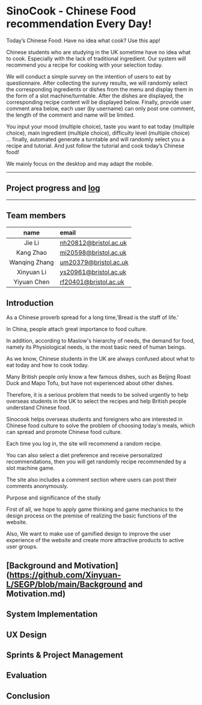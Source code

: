# SinoCook - Chinese Food recommendation Every Day!

Today’s Chinese Food: Have no idea what cook? Use this app!

Chinese students who are studying in the UK sometime have no idea what to cook. Especially with the lack of traditional ingredient. Our system will recommend you a recipe for cooking with your selection today.  

We will conduct a simple survey on the intention of users to eat by questionnaire. After collecting the survey results, we will randomly select the corresponding ingredients or dishes from the menu and display them in the form of a slot machine/turntable. After the dishes are displayed, the corresponding recipe content will be displayed below. Finally, provide user comment area below, each user (by username) can only post one comment, the length of the comment and name will be limited.

You input your mood (multiple choice), taste you want to eat today (multiple choice), main ingredient (multiple choice), difficulty level (multiple choice) ... finally, automated generate a turntable and will randomly select you a recipe and tutorial. And just follow the tutorial and cook today’s Chinese food!  

We mainly focus on the desktop and may adapt the mobile.
***
## Project progress and [log](https://github.com/Xinyuan-L/SEGP/blob/main/team_log.md)
***

## Team members
|name|email|
|:-: | :-- |
|Jie Li| nh20812@bristol.ac.uk|
|Kang Zhao| mi20598@bristol.ac.uk|
|Wanqing Zhang| um20379@bristol.ac.uk|
|Xinyuan Li| ys20961@bristol.ac.uk|
|Yiyuan Chen| rf20401@bristol.ac.uk|

## Introduction

As a Chinese proverb spread for a long time,'Bread is the staff of life.'

In China, people attach great importance to food culture.

In addition, according to Maslow's hierarchy of needs, the demand for food, namely its Physiological needs, is the most basic need of human beings.

As we know, Chinese students in the UK are always confused about what to eat today and how to cook today.

Many British people only know a few famous dishes, such as Beijing Roast Duck and Mapo Tofu, but have not experienced about other dishes.

Therefore, it is a serious problem that needs to be solved urgently to help overseas students in the UK to select the recipes and help British people understand Chinese food.

Sinocook helps overseas students and foreigners who are interested in Chinese food culture to solve the problem of choosing today's meals, which can spread and promote Chinese food culture.

Each time you log in, the site will recommend a random recipe.

You can also select a diet preference and receive personalized recommendations, then you will get randomly recipe recommended by a slot machine game.

The site also includes a comment section where users can post their comments anonymously.

Purpose and significance of the study

First of all, we hope to apply game thinking and game mechanics to the design process on the premise of realizing the basic functions of the website.

Also, We want to make use of gamified design to improve the user experience of the website and create more attractive products to active user groups.

## [Background and Motivation](https://github.com/Xinyuan-L/SEGP/blob/main/Background and Motivation.md)

## System Implementation

## UX Design

## Sprints & Project Management

## Evaluation

## Conclusion
